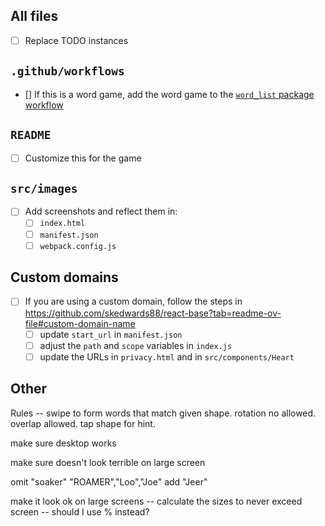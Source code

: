 ## All files

- [ ] Replace TODO instances

## `.github/workflows`

- [] If this is a word game, add the word game to the [`word_list` package workflow](https://github.com/skedwards88/word_lists/blob/3126cc2fcc997468ea0d642d853aa5b74c174836/.github/workflows/package.yml#L60)

## `README`

- [ ] Customize this for the game

## `src/images`

- [ ] Add screenshots and reflect them in:
  - [ ] `index.html`
  - [ ] `manifest.json`
  - [ ] `webpack.config.js`

## Custom domains

- [ ] If you are using a custom domain, follow the steps in https://github.com/skedwards88/react-base?tab=readme-ov-file#custom-domain-name
  - [ ] update `start_url` in `manifest.json`
  - [ ] adjust the `path` and `scope` variables in `index.js`
  - [ ] update the URLs in `privacy.html` and in `src/components/Heart`

## Other

Rules -- swipe to form words that match given shape. rotation no allowed. overlap allowed. tap shape for hint.

make sure desktop works

make sure doesn't look terrible on large screen

omit "soaker" "ROAMER","Loo","Joe"
add "Jeer"

make it look ok on large screens -- calculate the sizes to never exceed screen -- should I use % instead?
